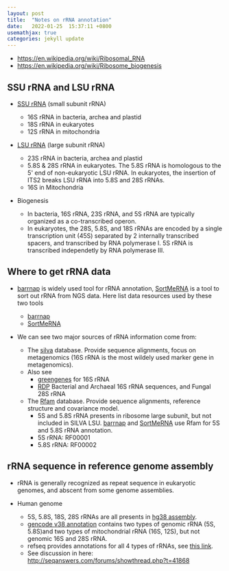 ```yaml
---
layout: post
title:  "Notes on rRNA annotation"
date:   2022-01-25  15:37:11 +0800
usemathjax: true
categories: jekyll update
---
```



- <https://en.wikipedia.org/wiki/Ribosomal_RNA>
- <https://en.wikipedia.org/wiki/Ribosome_biogenesis>


## SSU rRNA and LSU rRNA

- [SSU rRNA](https://en.wikipedia.org/wiki/SSU_rRNA) (small subunit rRNA) 
  - 16S rRNA in bacteria, archea and plastid
  - 18S rRNA in eukaryotes
  - 12S rRNA in mitochondria

- [LSU rRNA](https://en.wikipedia.org/wiki/LSU_rRNA) (large subunit rRNA) 
  - 23S rRNA in bacteria, archea and plastid
  - 5.8S & 28S rRNA in eukaryotes. The 5.8S rRNA is homologous to the 5' end of non-eukaryotic LSU rRNA. In eukaryotes, the insertion of ITS2 breaks LSU rRNA into 5.8S and 28S rRNAs.
  - 16S in Mitochondria

- Biogenesis
  - In bacteria, 16S rRNA, 23S rRNA, and 5S rRNA are typically organized as a co-transcribed operon.
  - In eukaryotes, the 28S, 5.8S, and 18S rRNAs are encoded by a single transcription unit (45S) separated by 2 internally transcribed spacers, and transcribed by RNA polymerase I. 5S rRNA is transcribed independetly by RNA polymerase III. 
  

## Where to get rRNA data

- [barrnap](https://github.com/tseemann/barrnap) is widely used tool for rRNA annotation, [SortMeRNA](https://github.com/biocore/sortmerna/tree/master/data/rRNA_databases) is a tool to sort out rRNA from NGS data. Here list data resources used by these two tools 
  - [barrnap](https://github.com/tseemann/barrnap)
  - [SortMeRNA](https://github.com/biocore/sortmerna/tree/master/data/rRNA_databases)


- We can see two major sources of rRNA information come from:
  - The [silva](https://www.arb-silva.de/) database. Provide sequence alignments, focus on metagenomics (16S rRNA is the most wildely used marker gene in metagenomics).
  - Also see 
    - [greengenes](https://greengenes.secondgenome.com/) for 16S rRNA
    - [RDP](https://rdp.cme.msu.edu/) Bacterial and Archaeal 16S rRNA sequences, and Fungal 28S rRNA
  - The [Rfam](https://rfam.xfam.org/) database. Provide sequence alignments, reference structure and covariance model.
    - 5S and 5.8S rRNA presents in ribosome large subunit, but not included in SILVA LSU. [barrnap](https://github.com/tseemann/barrnap) and [SortMeRNA](https://github.com/biocore/sortmerna/tree/master/data/rRNA_databases) use Rfam for 5S and 5.8S rRNA annotation.
    - 5S rRNA: RF00001
    - 5.8S rRNA: RF00002



## rRNA sequence in reference genome assembly

- rRNA is generally recognized as repeat sequence in eukaryotic genomes, and abscent from some genome assemblies.

- Human genome
  - 5S, 5.8S, 18S, 28S rRNAs are all presents in [hg38 assembly](http://ftp.ebi.ac.uk/pub/databases/gencode/Gencode_human/release_38/GRCh38.primary_assembly.genome.fa.gz).
  - [gencode v38 annotation](http://ftp.ebi.ac.uk/pub/databases/gencode/Gencode_human/release_38/gencode.v38.annotation.gtf.gz) contains two types of genomic rRNA (5S, 5.8S)and two types of mitochondrial rRNA (16S, 12S), but not genomic 16S and 28S rRNA.
  - refseq provides annotations for all 4 types of rRNAs, see [this link](https://ftp.ncbi.nlm.nih.gov/refseq/H_sapiens/annotation/GRCh38_latest/refseq_identifiers/GRCh38_latest_genomic.gff.gz).
  - See discussion in here: <http://seqanswers.com/forums/showthread.php?t=41868> 


